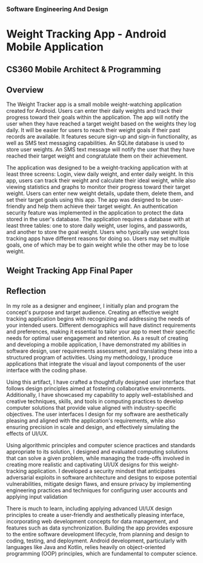 ### Software Engineering And Design

# Weight Tracking App - Android Mobile Application
## CS360 Mobile Architect & Programming 

## Overview

The Weight Tracker app is a small mobile weight-watching application created for Android. Users can enter their daily weights and track their progress toward their goals within the application. The app will notify the user when they have reached a target weight based on the weights they log daily. It will be easier for users to reach their weight goals if their past records are available. It features secure sign-up and sign-in functionality, as well as SMS text messaging capabilities. An SQLite database is used to store user weights. An SMS text message will notify the user that they have reached their target weight and congratulate them on their achievement.

The application was designed to be a weight-tracking application with at least three screens: Login, view daily weight, and enter daily weight. In this app, users can track their weight and calculate their ideal weight, while also viewing statistics and graphs to monitor their progress toward their target weight. Users can enter new weight details, update them, delete them, and set their target goals using this app. The app was designed to be user-friendly and help them achieve their target weight. An authentication security feature was implemented in the application to protect the data stored in the user's database.
The application requires a database with at least three tables: one to store daily weight, user logins, and passwords, and another to store the goal weight. Users who typically use weight loss tracking apps have different reasons for doing so. Users may set multiple goals, one of which may be to gain weight while the other may be to lose weight.

## Weight Tracking App Final Paper

## Reflection

In my role as a designer and engineer, I initially plan and program the concept's purpose and target audience. Creating an effective weight tracking application begins with recognizing and addressing the needs of your intended users. Different demographics will have distinct requirements and preferences, making it essential to tailor your app to meet their specific needs for optimal user engagement and retention.
As a result of creating and developing a mobile application, I have demonstrated my abilities in software design, user requirements assessment, and translating these into a structured program of activities. Using my methodology, I produce applications that integrate the visual and layout components of the user interface with the coding phase.

Using this artifact, I have crafted a thoughtfully designed user interface that follows design principles aimed at fostering collaborative environments. Additionally, I have showcased my capability to apply well-established and creative techniques, skills, and tools in computing practices to develop computer solutions that provide value aligned with industry-specific objectives. The user interfaces I design for my software are aesthetically pleasing and aligned with the application's requirements, while also ensuring precision in scale and design, and effectively simulating the effects of UI/UX.

Using algorithmic principles and computer science practices and standards appropriate to its solution, I designed and evaluated computing solutions that can solve a given problem, while managing the trade-offs involved in creating more realistic and captivating UI/UX designs for this weight-tracking application. I developed a security mindset that anticipates adversarial exploits in software architecture and designs to expose potential vulnerabilities, mitigate design flaws, and ensure privacy by implementing engineering practices and techniques for configuring user accounts and applying input validation 

There is much to learn, including applying advanced UI/UX design principles to create a user-friendly and aesthetically pleasing interface, incorporating web development concepts for data management, and features such as   data synchronization. Building the app provides exposure to the entire software development lifecycle, from planning and design to coding, testing, and deployment. Android development, particularly with languages like Java and Kotlin, relies heavily on object-oriented programming (OOP) principles, which are fundamental to computer science.















